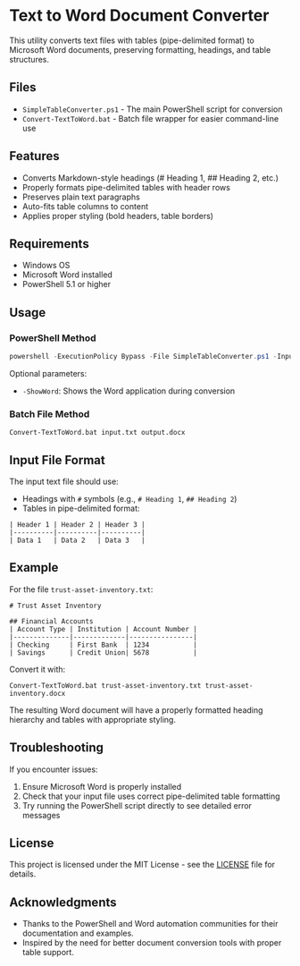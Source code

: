 # Text to Word Document Converter

This utility converts text files with tables (pipe-delimited format) to Microsoft Word documents, preserving formatting, headings, and table structures.

## Files

- `SimpleTableConverter.ps1` - The main PowerShell script for conversion
- `Convert-TextToWord.bat` - Batch file wrapper for easier command-line use

## Features

- Converts Markdown-style headings (# Heading 1, ## Heading 2, etc.)
- Properly formats pipe-delimited tables with header rows
- Preserves plain text paragraphs
- Auto-fits table columns to content
- Applies proper styling (bold headers, table borders)

## Requirements

- Windows OS
- Microsoft Word installed
- PowerShell 5.1 or higher

## Usage

### PowerShell Method

```powershell
powershell -ExecutionPolicy Bypass -File SimpleTableConverter.ps1 -InputFile "your-input.txt" -OutputFile "your-output.docx"
```

Optional parameters:
- `-ShowWord`: Shows the Word application during conversion

### Batch File Method

```
Convert-TextToWord.bat input.txt output.docx
```

## Input File Format

The input text file should use:

- Headings with `#` symbols (e.g., `# Heading 1`, `## Heading 2`)
- Tables in pipe-delimited format:

```
| Header 1 | Header 2 | Header 3 |
|----------|----------|----------|
| Data 1   | Data 2   | Data 3   |
```

## Example

For the file `trust-asset-inventory.txt`:

```
# Trust Asset Inventory

## Financial Accounts
| Account Type | Institution | Account Number |
|--------------|-------------|----------------|
| Checking     | First Bank  | 1234           |
| Savings      | Credit Union| 5678           |
```

Convert it with:

```
Convert-TextToWord.bat trust-asset-inventory.txt trust-asset-inventory.docx
```

The resulting Word document will have a properly formatted heading hierarchy and tables with appropriate styling.

## Troubleshooting

If you encounter issues:

1. Ensure Microsoft Word is properly installed
2. Check that your input file uses correct pipe-delimited table formatting
3. Try running the PowerShell script directly to see detailed error messages

## License

This project is licensed under the MIT License - see the [LICENSE](LICENSE) file for details.

## Acknowledgments

- Thanks to the PowerShell and Word automation communities for their documentation and examples.
- Inspired by the need for better document conversion tools with proper table support. 
